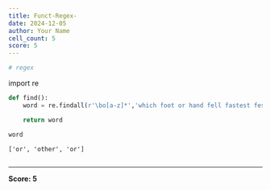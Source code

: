 ```yaml
---
title: Funct-Regex-
date: 2024-12-05
author: Your Name
cell_count: 5
score: 5
---
```


```python
# regex
```
import re

```python
def find():
    word = re.findall(r'\bo[a-z]*','which foot or hand fell fastest fester other work was the or')

    return word
```


```python
word
```




    ['or', 'other', 'or']




```python

```


---
**Score: 5**
